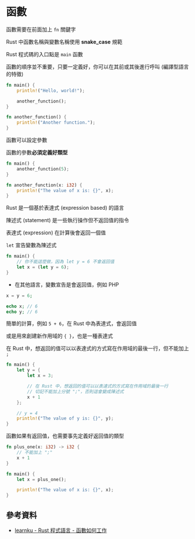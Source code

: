 # 函數

函數需要在前面加上 `fn` 關鍵字

Rust 中函數名稱與變數名稱使用 **snake_case** 規範

Rust 程式碼的入口點是 `main` 函數

函數的順序並不重要，只要一定義好，你可以在其前或其後進行呼叫 (編譯型語言的特徵)

```rust
fn main() {
    println!("Hello, world!");

    another_function();
}

fn another_function() {
    println!("Another function.");
}
```

函數可以設定參數

函數的參數**必須定義好類型**

```rust
fn main() {
    another_function(5);
}

fn another_function(x: i32) {
    println!("The value of x is: {}", x);
}
```

Rust 是一個基於表達式 (expression based) 的語言

陳述式 (statement) 是一些執行操作但不返回值的指令

表達式 (expression) 在計算後會返回一個值

`let` 宣告變數為陳述式

```rust
fn main() {
    // 你不能這麼做，因為 let y = 6 不會返回值
    let x = (let y = 6);
}
```

- 在其他語言，變數宣告是會返回值，例如 PHP

```php
x = y = 6;

echo x; // 6
echo y; // 6
```

簡單的計算，例如 `5 + 6`，在 Rust 中為表達式，會返回值

或是用來創建新作用域的 `{ }`，也是一種表達式

在 Rust 中，想返回的值可以以表達式的方式寫在作用域的最後一行，但不能加上 `;`

```rust
fn main() {
    let y = {
        let x = 3;

        // 在 Rust 中，想返回的值可以以表達式的方式寫在作用域的最後一行
        // 切記不能加上分號 ";"，否則這會變成陳述式
        x + 1
    };

    // y = 4
    println!("The value of y is: {}", y);
}
```

函數如果有返回值，也需要事先定義好返回值的類型

```rust
fn plus_one(x: i32) -> i32 {
    // 不能加上 ";"
    x + 1
}

fn main() {
    let x = plus_one();

    println!("The value of x is: {}", x);
}
```

## 參考資料

- [learnku - Rust 程式語言 - 函數如何工作](https://learnku.com/docs/rust-lang/2018/ch03-03-how-functions-work/4501)
